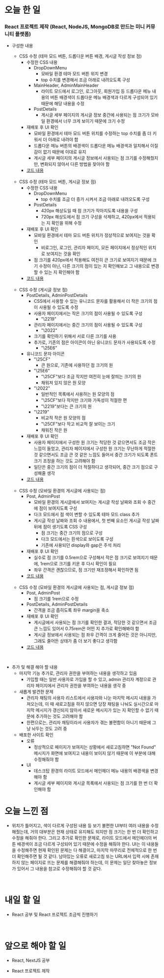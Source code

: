 # 오늘 한 일

### React 프로젝트 제작 (React, NodeJS, MongoDB로 만드는 미니 커뮤니티 플랫폼)

- 구성한 내용

  - CSS 수정 (테마 모드 버튼, 드롭다운 버튼 배경, 게시글 작성 정보 점)
    - 수정한 CSS 내용
      - DropDownMenu
        - 모바일 환경 테마 모드 버튼 위치 변경
        - top 수치를 변경해서 조금 아래로 내려오도록 구성
      - MainHeader, AdminMainHeader
        - 라이트 모드에서 로그인, 로그아웃, 회원가입 등 드롭다운 메뉴 내용의 버튼 배경색이 드롭다운 메뉴 배경색과 다르게 구성되어 있기 때문에 해당 내용을 수정
      - PostDetails
        - 게시글 세부 페이지의 게시글 정보 중간에 사용되는 점 크기가 모바일 환경에서 너무 크게 보이기 때문에 크기 수정
    - 재배포 후 UI 확인
      - 모바일 환경에서 테마 모드 버튼 위치를 수정하는 top 수치를 좀 더 키워서 더 아래로 내려야 함
      - 드롭다운 메뉴 버튼의 배경색이 드롭다운 메뉴 배경색과 일치해서 이질감이 없기 때문에 이대로 유지
      - 게시글 세부 페이지의 게시글 정보에서 사용되는 점 크기를 수정해줬지만, 변화되지 않아서 다른 방법을 찾아야 함
    - [코드 내용](https://github.com/jeongsangtae/mini-community-platform/commit/dfc2321f16635b42289b47468a8fa1a913ca10c7)

  <br />

  - CSS 수정 (테마 모드 버튼, 게시글 정보 점)
    - 수정한 CSS 내용
      - DropDownMenu
        - top 수치를 조금 더 증가 시켜서 조금 아래로 내려오도록 구성
      - PostDetails
        - 420px 해상도일 때 점 크기가 작아지도록 내용을 구성
        - 720px 해상도에서 점 크기 구성을 삭제하고, 420px에서 적용되는 지 확인을 위해 수정
    - 재배포 후 UI 확인
      - 모바일 환경에서 테마 모드 버튼 위치가 정상적으로 보여지는 것을 확인
        - 비로그인, 로그인, 관리자 페이지, 모든 페이지에서 정상적인 위치로 보여지는 것을 확인
      - 점 크기를 420px에서 적용해도 여전히 큰 크기로 보여지기 때문에 크기 수정이 아닌, 다른 크기의 점이 있는 지 확인해보고 그 내용으로 변경할 수 있는 지 확인해야 함
    - [코드 내용](https://github.com/jeongsangtae/mini-community-platform/commit/dd8d201a6b216ca1ce43c4fc50683ee6cc8a7e95)

  <br />

  - CSS 수정 (게시글 정보 점)
    - PostDetails, AdminPostDetails
      - CSS에서 사용할 수 있는 유니코드 문자를 활용해서 더 작은 크기의 점이 사용될 수 있도록 수정
      - 사용자 페이지에서는 작은 크기의 점이 사용될 수 있도록 구성
        - "\2219"
      - 관리자 페이지에서는 중간 크기의 점이 사용될 수 있도록 구성
        - "\2022"
      - 크기를 확인하기 위해서 서로 다른 크기를 사용
      - 추가로, 기존의 점은 아이콘이 아닌 유니코드 문자가 사용되도록 수정
        - "\25E6"
    - 유니코드 문자 아이콘
      - "\25CF"
        - 큰 원으로, 기존에 사용하던 점 크기의 원
      - "\25E6"
        - "\25CF"보다 조금 작지만 여전히 눈에 잘띄는 크기의 원
        - 채워져 있지 않은 원 모양
      - "\2022"
        - 일반적인 목록에서 사용하는 원 모양의 점
        - "\25CF"보다 작지만 크기와 가독성이 적절한 편
        - "\2219"보다는 큰 크기의 원
      - "\2219"
        - 비교적 작은 원 모양의 점
        - "\25CF"보다 작고 비교적 잘 보이는 크기
        - 채워진 작은 원
    - 재배포 후 UI 확인
      - 사용자 페이지에서 구성한 원 크기는 적당한 것 같으면서도 조금 작은 느낌이 들었고, 관리자 페이지에서 구성한 원 크기는 무난하게 적절한 것 같으면서도 조금 큰 것 같은 느낌도 들어서 중간 크기가 되도록 폰트 크기 조정을 하는 것도 고려해야 함
      - 일단은 중간 크기의 점이 더 적절하다고 생각되어, 중간 크기 점으로 구성해줄 생각
    - [코드 내용](https://github.com/jeongsangtae/mini-community-platform/commit/87b15858fb2ec0538f66e8f91400abfde12de8e1)

  <br />

  - CSS 수정 (모바일 환경의 게시글에 사용되는 점)
    - Post, AdminPost
      - 모바일 환경의 게시글에서 보여지는 게시글 작성 날짜와 조회 수 중간에 점이 보여지도록 구성
      - 다크 모드에서 점 색이 변할 수 있도록 테마 모드 class 추가
      - 게시글 작성 날짜와 조회 수 내용에서, 첫 번째 요소인 게시글 작성 날짜 뒤에 점이 생기도록 CSS 구성
        - 점 크기는 중간 크기의 점으로 구성
        - 다크 모드에서는 흰색으로 보이도록 구성
        - 기존에 사용되던 display와 gap은 주석 처리
    - 재배포 후 UI 확인
      - 실수로 점 크기를 0.5rem으로 구성해서 작은 점 크기로 보여지기 때문에, 1rem으로 크기를 키운 후 다시 확인이 필요
      - 좌우 간격은 괜찮으므로, 점 크기만 재조정해서 확인하면 됨
    - [코드 내용](https://github.com/jeongsangtae/mini-community-platform/commit/01b193835a7decabe6346671a3201304eca973ae)

  <br />

  - CSS 수정 (모바일 환경의 게시글에 사용되는 점, 게시글 정보 점)
    - Post, AdminPost
      - 점 크기를 1rem으로 수정
    - PostDetails, AdminPostDetails
      - 간격을 조금 좁히도록 좌우 margin을 축소
    - 재배포 후 UI 확인
      - 게시글에서 사용되는 점 크기를 확인한 결과, 적당한 것 같으면서 조금 큰 느낌도 있어서 0.75rem은 어떤 지 추가로 확인해봐야 함
      - 게시글 정보에서 사용되는 점 좌우 간격이 크게 줄어든 것은 아니지만, 그래도 줄어든 상태가 좀 더 보기 좋다고 생각함
    - [코드 내용](https://github.com/jeongsangtae/mini-community-platform/commit/95a74b8945164b93b31923e99c8df1adc1cec67f)

<br />

- 추가 및 해결 해야 할 내용
  - 마지막 기능 추가로, 관리자 권한을 부여하는 내용을 생각하고 있음
    - 가입할 때는 일반 사용자로 가입을 할 수 있고, admin 관리자 계정으로 관리자 페이지에서 관리자 권한을 부여하는 내용을 생각 중
  - 새롭게 발견한 문제
    - 관리자 채팅의 사용자 리스트에서 사용자와 나눈 마지막 메시지 내용을 가져오는데, 이 때 새로고침을 하지 않으면 당장 채팅을 나눠도 실시간으로 마지막 메시지가 갱신되지 않아서 새로운 메시지가 있는 지 확인할 수 없기 때문에 추가하는 것도 고려해야 함
    - 한편으로는, 관리자 채팅이라서 사용자가 겪는 불편함이 아니기 때문에 그냥 놔두는 것도 고려 중
  - 배포한 사이트 확인
    - 오류
      - 정상적으로 페이지가 보여지는 상황에서 새로고침하면 "Not Found" 메시지가 화면에 보여지고 내용이 보이지 않기 때문에 이 부분에 대해 수정해줘야 함
    - UI
      - 데스크탑 환경의 라이트 모드에서 메인헤더 메뉴 내용의 배경색을 변경해야 함
      - 게시글 세부 페이지와 게시글 목록에서 사용되는 점 크기를 한 번 더 확인해야 함

# 오늘 느낀 점

- 위치가 틀어지고, 색이 다르게 구성된 내용 등 보기 불편한 UI부터 여러 내용을 수정해줬는데, 거의 대부분은 현재 상태로 유지해도 되지만 점 크기는 한 번 더 확인하고 수정을 해줘야 한다. 그리고 추가로 확인한 문제로, 라이트 모드에서 메인헤더의 버튼 배경색이 조금 다르게 구성되어 있기 때문에 수정을 해줘야 한다. UI는 이 내용들을 수정해주면 현재 확인된 문제는 다 해결이고, 마지막 마무리로 전체적으로 한 번 더 확인해주면 될 것 같다. 남아있는 오류로 새로고침 또는 URL에서 입력 시에 존재하지 않는 페이지로 뜨는 문제를 해결해줘야 하는데, 이 문제는 일단 찾아놓은 정보가 있어서 그 내용을 참고로 수정해줘야 할 것 같다.

<br />

# 내일 할 일

- React 공부 및 React 프로젝트 조금씩 진행하기

<br />

# 앞으로 해야 할 일

- React, NextJS 공부

- React 프로젝트 제작
